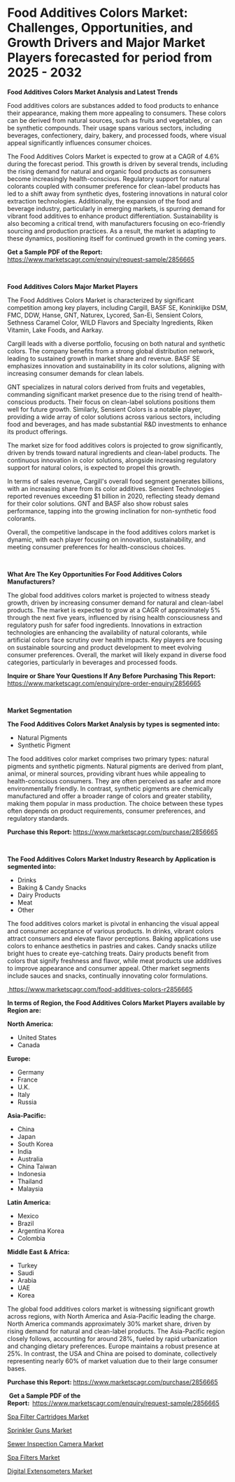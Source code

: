 <p><h1>Food Additives Colors Market: Challenges, Opportunities, and Growth Drivers and Major Market Players forecasted for period from 2025 - 2032</h1></p><p><strong>Food Additives Colors Market Analysis and Latest Trends</strong></p>
<p><p>Food additives colors are substances added to food products to enhance their appearance, making them more appealing to consumers. These colors can be derived from natural sources, such as fruits and vegetables, or can be synthetic compounds. Their usage spans various sectors, including beverages, confectionery, dairy, bakery, and processed foods, where visual appeal significantly influences consumer choices.</p><p>The Food Additives Colors Market is expected to grow at a CAGR of 4.6% during the forecast period. This growth is driven by several trends, including the rising demand for natural and organic food products as consumers become increasingly health-conscious. Regulatory support for natural colorants coupled with consumer preference for clean-label products has led to a shift away from synthetic dyes, fostering innovations in natural color extraction technologies. Additionally, the expansion of the food and beverage industry, particularly in emerging markets, is spurring demand for vibrant food additives to enhance product differentiation. Sustainability is also becoming a critical trend, with manufacturers focusing on eco-friendly sourcing and production practices. As a result, the market is adapting to these dynamics, positioning itself for continued growth in the coming years.</p></p>
<p><strong>Get a Sample PDF of the Report:&nbsp;</strong> <a href="https://www.marketscagr.com/enquiry/request-sample/2856665?utm_campaign=1869&utm_medium=2&utm_source=Github&utm_content=ia&utm_term=12032025&utm_id=food-additives-colors">https://www.marketscagr.com/enquiry/request-sample/2856665</a></p>
<p>&nbsp;</p>
<p><strong>Food Additives Colors Major Market Players</strong></p>
<p><p>The Food Additives Colors Market is characterized by significant competition among key players, including Cargill, BASF SE, Koninklijke DSM, FMC, DDW, Hanse, GNT, Naturex, Lycored, San-Ei, Sensient Colors, Sethness Caramel Color, WILD Flavors and Specialty Ingredients, Riken Vitamin, Lake Foods, and Aarkay. </p><p>Cargill leads with a diverse portfolio, focusing on both natural and synthetic colors. The company benefits from a strong global distribution network, leading to sustained growth in market share and revenue. BASF SE emphasizes innovation and sustainability in its color solutions, aligning with increasing consumer demands for clean labels.</p><p>GNT specializes in natural colors derived from fruits and vegetables, commanding significant market presence due to the rising trend of health-conscious products. Their focus on clean-label solutions positions them well for future growth. Similarly, Sensient Colors is a notable player, providing a wide array of color solutions across various sectors, including food and beverages, and has made substantial R&D investments to enhance its product offerings.</p><p>The market size for food additives colors is projected to grow significantly, driven by trends toward natural ingredients and clean-label products. The continuous innovation in color solutions, alongside increasing regulatory support for natural colors, is expected to propel this growth.</p><p>In terms of sales revenue, Cargill's overall food segment generates billions, with an increasing share from its color additives. Sensient Technologies reported revenues exceeding $1 billion in 2020, reflecting steady demand for their color solutions. GNT and BASF also show robust sales performance, tapping into the growing inclination for non-synthetic food colorants.</p><p>Overall, the competitive landscape in the food additives colors market is dynamic, with each player focusing on innovation, sustainability, and meeting consumer preferences for health-conscious choices.</p></p>
<p>&nbsp;</p>
<p><strong>What Are The Key Opportunities For Food Additives Colors Manufacturers?</strong></p>
<p><p>The global food additives colors market is projected to witness steady growth, driven by increasing consumer demand for natural and clean-label products. The market is expected to grow at a CAGR of approximately 5% through the next five years, influenced by rising health consciousness and regulatory push for safer food ingredients. Innovations in extraction technologies are enhancing the availability of natural colorants, while artificial colors face scrutiny over health impacts. Key players are focusing on sustainable sourcing and product development to meet evolving consumer preferences. Overall, the market will likely expand in diverse food categories, particularly in beverages and processed foods.</p></p>
<p><strong>Inquire or Share Your Questions If Any Before Purchasing This Report:</strong> <a href="https://www.marketscagr.com/enquiry/pre-order-enquiry/2856665?utm_campaign=1869&utm_medium=2&utm_source=Github&utm_content=ia&utm_term=12032025&utm_id=food-additives-colors">https://www.marketscagr.com/enquiry/pre-order-enquiry/2856665</a></p>
<p>&nbsp;</p>
<p><strong>Market Segmentation</strong></p>
<p><strong>The Food Additives Colors Market Analysis by types is segmented into:</strong></p>
<p><ul><li>Natural Pigments</li><li>Synthetic Pigment</li></ul></p>
<p><p>The food additives color market comprises two primary types: natural pigments and synthetic pigments. Natural pigments are derived from plant, animal, or mineral sources, providing vibrant hues while appealing to health-conscious consumers. They are often perceived as safer and more environmentally friendly. In contrast, synthetic pigments are chemically manufactured and offer a broader range of colors and greater stability, making them popular in mass production. The choice between these types often depends on product requirements, consumer preferences, and regulatory standards.</p></p>
<p><strong>Purchase this Report:&nbsp;</strong><a href="https://www.marketscagr.com/purchase/2856665?utm_campaign=1869&utm_medium=2&utm_source=Github&utm_content=ia&utm_term=12032025&utm_id=food-additives-colors">https://www.marketscagr.com/purchase/2856665</a></p>
<p>&nbsp;</p>
<p><strong>The Food Additives Colors Market Industry Research by Application is segmented into:</strong></p>
<p><ul><li>Drinks</li><li>Baking & Candy Snacks</li><li>Dairy Products</li><li>Meat</li><li>Other</li></ul></p>
<p><p>The food additives colors market is pivotal in enhancing the visual appeal and consumer acceptance of various products. In drinks, vibrant colors attract consumers and elevate flavor perceptions. Baking applications use colors to enhance aesthetics in pastries and cakes. Candy snacks utilize bright hues to create eye-catching treats. Dairy products benefit from colors that signify freshness and flavor, while meat products use additives to improve appearance and consumer appeal. Other market segments include sauces and snacks, continually innovating color formulations.</p></p>
<p><a href="https://www.marketscagr.com/food-additives-colors-r2856665?utm_campaign=1869&utm_medium=2&utm_source=Github&utm_content=ia&utm_term=12032025&utm_id=food-additives-colors">&nbsp;https://www.marketscagr.com/food-additives-colors-r2856665</a></p>
<p><strong>In terms of Region, the Food Additives Colors Market Players available by Region are:</strong></p>
<p>
    <p> <strong> North America: </strong>
        <ul>
            <li>United States</li>
            <li>Canada</li>
        </ul>
        </p> 
    <p> <strong> Europe: </strong>
        <ul>
            <li>Germany</li>
            <li>France</li>
            <li>U.K.</li>
            <li>Italy</li>
            <li>Russia</li>
        </ul>
        </p> 
    <p> <strong> Asia-Pacific: </strong>
        <ul>
            <li>China</li>
            <li>Japan</li>
            <li>South Korea</li>
            <li>India</li>
            <li>Australia</li>
            <li>China Taiwan</li>
            <li>Indonesia</li>
            <li>Thailand</li>
            <li>Malaysia</li>
        </ul>
        </p> 
    <p> <strong> Latin America: </strong>
        <ul>
            <li>Mexico</li>
            <li>Brazil</li>
            <li>Argentina Korea</li>
            <li>Colombia</li>
        </ul>
        </p> 
    <p> <strong> Middle East & Africa: </strong>
        <ul>
            <li>Turkey</li>
            <li>Saudi</li>
            <li>Arabia</li>
            <li>UAE</li>
            <li>Korea</li>
        </ul>
    </p>
    </p>
<p><p>The global food additives colors market is witnessing significant growth across regions, with North America and Asia-Pacific leading the charge. North America commands approximately 30% market share, driven by rising demand for natural and clean-label products. The Asia-Pacific region closely follows, accounting for around 28%, fueled by rapid urbanization and changing dietary preferences. Europe maintains a robust presence at 25%. In contrast, the USA and China are poised to dominate, collectively representing nearly 60% of market valuation due to their large consumer bases.</p></p>
<p><strong>Purchase this Report: </strong><a href="https://www.marketscagr.com/purchase/2856665?utm_campaign=1869&utm_medium=2&utm_source=Github&utm_content=ia&utm_term=12032025&utm_id=food-additives-colors">https://www.marketscagr.com/purchase/2856665</a></p>
<p>&nbsp;<strong>Get a Sample PDF of the Report:&nbsp;&nbsp;</strong><a href="https://www.marketscagr.com/enquiry/request-sample/2856665?utm_campaign=1869&utm_medium=2&utm_source=Github&utm_content=ia&utm_term=12032025&utm_id=food-additives-colors">https://www.marketscagr.com/enquiry/request-sample/2856665</a></p>
<p><strong></strong></p>
<p><p><a href="https://github.com/jolinolooman/Market-Research-Report-List-1/blob/main/spa-filter-cartridges-market.md?utm_campaign=1869&utm_medium=2&utm_source=Github&utm_content=ia&utm_term=12032025&utm_id=food-additives-colors">Spa Filter Cartridges Market</a></p><p><a href="https://github.com/zitanebeibit9/Market-Research-Report-List-1/blob/main/sprinkler-guns-market.md?utm_campaign=1869&utm_medium=2&utm_source=Github&utm_content=ia&utm_term=12032025&utm_id=food-additives-colors">Sprinkler Guns Market</a></p><p><a href="https://github.com/alejnaouare/Market-Research-Report-List-1/blob/main/sewer-inspection-camera-market.md?utm_campaign=1869&utm_medium=2&utm_source=Github&utm_content=ia&utm_term=12032025&utm_id=food-additives-colors">Sewer Inspection Camera Market</a></p><p><a href="https://github.com/awalinfucci/Market-Research-Report-List-1/blob/main/spa-filters-market.md?utm_campaign=1869&utm_medium=2&utm_source=Github&utm_content=ia&utm_term=12032025&utm_id=food-additives-colors">Spa Filters Market</a></p><p><a href="https://github.com/hannajuana198484/Market-Research-Report-List-1/blob/main/digital-extensometers-market.md?utm_campaign=1869&utm_medium=2&utm_source=Github&utm_content=ia&utm_term=12032025&utm_id=food-additives-colors">Digital Extensometers Market</a></p></p>